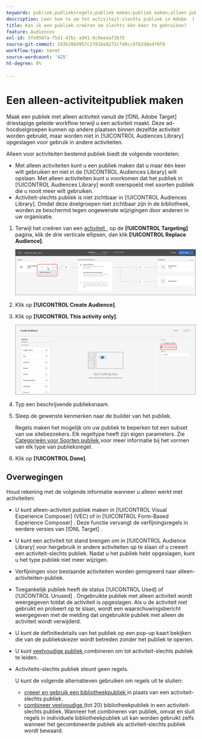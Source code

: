 ```yaml
---
keywords: publiek;publieksregels;publiek maken;publiek maken;alleen publiek maken;activiteit;alleen activiteit;adhoc
description: Leer hoe te om tot activiteit-slechts publiek in Adobe  [!DNL Target]  te leiden die voor eenmalig gebruik zijn.
title: Kan ik een publiek creëren om slechts één keer te gebruiken?
feature: Audiences
exl-id: 5fe0507a-75d1-47bc-a941-8c8eeeaf3b75
source-git-commit: 293b2869957c2781be8272cfd0cc9f82d8e4f0f0
workflow-type: tm+mt
source-wordcount: '425'
ht-degree: 0%

---
```


# Een alleen-activiteitpubliek maken

Maak een publiek met alleen activiteit vanuit de [!DNL Adobe Target] driestapige geleide workflow terwijl u een activiteit maakt. Deze ad-hocdoelgroepen kunnen op andere plaatsen binnen dezelfde activiteit worden gebruikt, maar worden niet in [!UICONTROL Audiences Library] opgeslagen voor gebruik in andere activiteiten.

Alleen voor activiteiten bestemd publiek biedt de volgende voordelen:

* Met alleen activiteiten kunt u een publiek maken dat u maar één keer wilt gebruiken en niet in de [!UICONTROL Audiences Library] wilt opslaan. Met alleen activiteiten kunt u voorkomen dat het publiek in [!UICONTROL Audiences Library] wordt overspoeld met soorten publiek die u nooit meer wilt gebruiken.
* Activiteit-slechts publiek is niet zichtbaar in [!UICONTROL Audiences Library]. Omdat deze doelgroepen niet zichtbaar zijn in de bibliotheek, worden ze beschermd tegen ongewenste wijzigingen door anderen in uw organisatie.

1. Terwijl het creëren van een [ activiteit ](/help/main/c-activities/activities.md#concept_D317A95A1AB54674BA7AB65C7985BA03), op de **[!UICONTROL Targeting]** pagina, klik de drie verticale ellipsen, dan klik **[!UICONTROL Replace Audience]**.

   ![ Resultaat van de Stap ](assets/edit_audience.png)

1. Klik op **[!UICONTROL Create Audience]**.

1. Klik op **[!UICONTROL This activity only]**.

   ![ activiteit-slechts-aud beeld ](assets/activity-only-aud.png)

1. Typ een beschrijvende publieksnaam.
1. Sleep de gewenste kenmerken naar de builder van het publiek.

   Regels maken het mogelijk om uw publiek te beperken tot een subset van uw sitebezoekers. Elk regeltype heeft zijn eigen parameters. Zie [ Categorieën voor Soorten publiek ](/help/main/c-target/c-audiences/c-target-rules/target-rules.md#concept_E3A77E42F1644503A829B5107B20880D) voor meer informatie bij het vormen van elk type van publieksregel.

1. Klik op **[!UICONTROL Done]**.

## Overwegingen

Houd rekening met de volgende informatie wanneer u alleen werkt met activiteiten:

* U kunt alleen-activiteit publiek maken in [!UICONTROL Visual Experience Composer] (VEC) of in [!UICONTROL Form-Based Experience Composer] . Deze functie vervangt de verfijningsregels in eerdere versies van [!DNL Target] .
* U kunt een activiteit tot stand brengen om in [!UICONTROL Audience Library] voor hergebruik in andere activiteiten op te slaan of u creeert een activiteit-slechts publiek. Nadat u het publiek hebt opgeslagen, kunt u het type publiek niet meer wijzigen.
* Verfijningen voor bestaande activiteiten worden gemigreerd naar alleen-activiteiten-publiek.
* Toegankelijk publiek heeft de status [!UICONTROL Used] of [!UICONTROL Unused] . Ongebruikte publiek met alleen activiteit wordt weergegeven totdat de activiteit is opgeslagen. Als u de activiteit niet gebruikt en probeert op te slaan, wordt een waarschuwingsbericht weergegeven met de melding dat ongebruikte publiek met alleen de activiteit wordt verwijderd.
* U kunt de definitiedetails van het publiek op een pop-up kaart bekijken die van de publiekskiezer wordt betreden zonder het publiek te openen.
* U kunt [ veelvoudige publiek ](/help/main/c-target/combining-multiple-audiences.md#concept_A7386F1EA4394BD2AB72399C225981E5) combineren om tot activiteit-slechts publiek te leiden.
* Activiteits-slechts publiek steunt geen regels.

  U kunt de volgende alternatieven gebruiken om regels uit te sluiten:

   * [ creeer en gebruik een bibliotheekpubliek ](/help/main/c-target/c-audiences/create-audience.md) in plaats van een activiteit-slechts publiek.
   * [ combineer veelvoudige ](/help/main/c-target/combining-multiple-audiences.md#concept_A7386F1EA4394BD2AB72399C225981E5) (tot 20) bibliotheekpubliek in een activiteit-slechts publiek. Wanneer het combineren van publiek, omvat en sluit regels in individuele bibliotheekpubliek uit kan worden gebruikt zelfs wanneer het gecombineerde publiek als activiteit-slechts publiek wordt bewaard.
